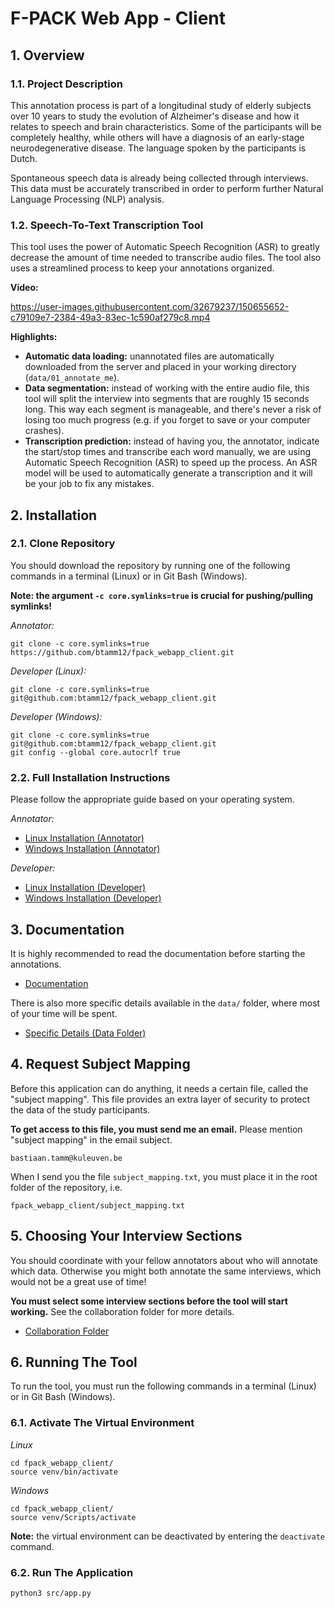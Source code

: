 # F-PACK Web App - Client

## 1. Overview

### 1.1. Project Description

This annotation process is part of a longitudinal study of elderly subjects over 10
years to study the evolution of Alzheimer's disease and how it relates to speech and
brain characteristics. Some of the participants will be completely healthy, while
others will have a diagnosis of an early-stage neurodegenerative disease. The
language spoken by the participants is Dutch.

Spontaneous speech data is already being collected through interviews. This data must
be accurately transcribed in order to perform further Natural Language Processing
(NLP) analysis.

### 1.2. Speech-To-Text Transcription Tool

This tool uses the power of Automatic Speech Recognition (ASR) to greatly decrease
the amount of time needed to transcribe audio files. The tool also uses a streamlined
process to keep your annotations organized.


**Video:**

https://user-images.githubusercontent.com/32679237/150655652-c79109e7-2384-49a3-83ec-1c590af279c8.mp4

**Highlights:**

- **Automatic data loading:** unannotated files are automatically downloaded from the
  server and placed in your working directory (`data/01_annotate_me`).
- **Data segmentation:** instead of working with the entire audio file, this tool
  will split the interview into segments that are roughly 15 seconds long. This way
  each segment is manageable, and there's never a risk of losing too much progress
  (e.g. if you forget to save or your computer crashes).
- **Transcription prediction:** instead of having you, the annotator, indicate the
  start/stop times and transcribe each word manually, we are using Automatic Speech
  Recognition (ASR) to speed up the process. An ASR model will be used to
  automatically generate a transcription and it will be your job to fix any mistakes.

## 2. Installation

### 2.1. Clone Repository

You should download the repository by running one of the following commands in a
terminal (Linux) or in Git Bash (Windows).

**Note: the argument `-c core.symlinks=true` is crucial for pushing/pulling symlinks!**

*Annotator:*
```
git clone -c core.symlinks=true https://github.com/btamm12/fpack_webapp_client.git
```

*Developer (Linux):*
```
git clone -c core.symlinks=true git@github.com:btamm12/fpack_webapp_client.git
```

*Developer (Windows):*
```
git clone -c core.symlinks=true git@github.com:btamm12/fpack_webapp_client.git
git config --global core.autocrlf true
```

### 2.2. Full Installation Instructions

Please follow the appropriate guide based on your operating system.

*Annotator:*
- [Linux Installation (Annotator)](install/linux/install_linux.md)
- [Windows Installation (Annotator)](install/windows/install_windows.md)

*Developer:*
- [Linux Installation (Developer)](install/linux/install_linux_dev.md)
- [Windows Installation (Developer)](install/windows/install_windows_dev.md)


## 3. Documentation

It is highly recommended to read the documentation before starting the annotations.

- [Documentation](docs/README.md)

There is also more specific details available in the `data/` folder, where most of
your time will be spent.

- [Specific Details (Data Folder)](data/README.md)
## 4. Request Subject Mapping

Before this application can do anything, it needs a certain file, called the "subject
mapping". This file provides an extra layer of security to protect the data of the
study participants.

**To get access to this file, you must send me an email.** Please mention "subject
mapping" in the email subject.
```
bastiaan.tamm@kuleuven.be
```

When I send you the file `subject_mapping.txt`, you must place it in the root folder
of the repository, i.e.
```
fpack_webapp_client/subject_mapping.txt
```

## 5. Choosing Your Interview Sections

You should coordinate with your fellow annotators about who will annotate which data.
Otherwise you might both annotate the same interviews, which would not be a great use
of time!

**You must select some interview sections before the tool will start working.** See
the collaboration folder for more details.

- [Collaboration Folder](collaboration/README.md)

## 6. Running The Tool

To run the tool, you must run the following commands in a terminal (Linux) or in Git
Bash (Windows).

### 6.1. Activate The Virtual Environment

*Linux*
```
cd fpack_webapp_client/
source venv/bin/activate
```

*Windows*
```
cd fpack_webapp_client/
source venv/Scripts/activate
```

**Note:** the virtual environment can be deactivated by entering the `deactivate`
command.

### 6.2. Run The Application
```
python3 src/app.py
```